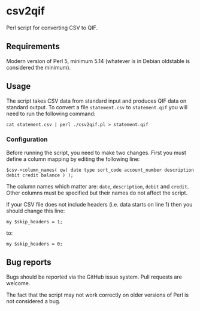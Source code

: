 # csv2qif

Perl script for converting CSV to QIF.

## Requirements

Modern version of Perl 5, minimum 5.14 (whatever is in Debian oldstable is considered the minimum).

## Usage

The script takes CSV data from standard input and produces QIF data on standard output. To convert a file `statement.csv` to `statement.qif` you will need to run the following command:

```
cat statement.csv | perl ./csv2qif.pl > statement.qif
```

### Configuration

Before running the script, you need to make two changes. First you must define a column mapping by editing the following line:

```
$csv->column_names( qw( date type sort_code account_number description debit credit balance ) );
```

The column names which matter are: `date`, `description`, `debit` and `credit`. Other columns must be specified but their names do not affect the script.

If your CSV file does not include headers (i.e. data starts on line 1) then you should change this line:

```
my $skip_headers = 1;
```

to:

```
my $skip_headers = 0;
```

## Bug reports

Bugs should be reported via the GitHub issue system. Pull requests are welcome.

The fact that the script may not work correctly on older versions of Perl is not considered a bug.

